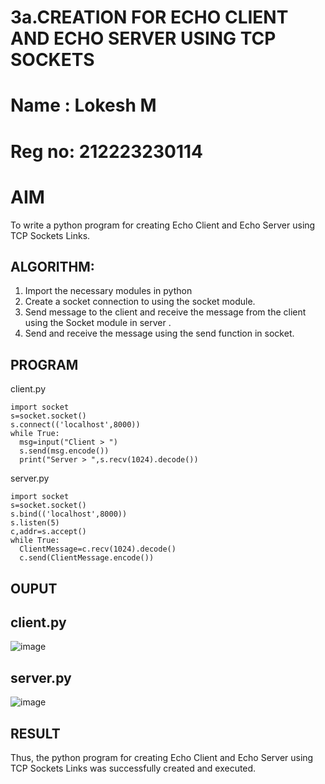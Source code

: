 # 3a.CREATION FOR ECHO CLIENT AND ECHO SERVER USING TCP SOCKETS
# Name : Lokesh M
# Reg no: 212223230114
# AIM
To write a python program for creating Echo Client and Echo Server using TCP
Sockets Links.
## ALGORITHM:
1. Import the necessary modules in python
2. Create a socket connection to using the socket module.
3. Send message to the client and receive the message from the client using the Socket module in
 server .
4. Send and receive the message using the send function in socket.
## PROGRAM
client.py
```
import socket
s=socket.socket()
s.connect(('localhost',8000))
while True:
  msg=input("Client > ")
  s.send(msg.encode())
  print("Server > ",s.recv(1024).decode())
```
server.py
```
import socket
s=socket.socket()
s.bind(('localhost',8000))
s.listen(5)
c,addr=s.accept()
while True:
  ClientMessage=c.recv(1024).decode()
  c.send(ClientMessage.encode())

```
## OUPUT
## client.py
![image](https://github.com/user-attachments/assets/2054bf87-c5aa-4529-89fb-644171128527)

## server.py
![image](https://github.com/user-attachments/assets/7e715314-3ee8-48ce-88a2-feda7e9cef71)


## RESULT
Thus, the python program for creating Echo Client and Echo Server using TCP Sockets Links 
was successfully created and executed.
